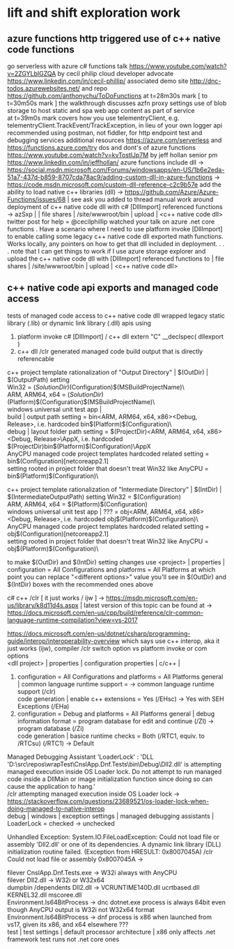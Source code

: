 # lift and shift exploration work

## azure functions http triggered use of c++ native code functions

go serverless with azure c# functions talk https://www.youtube.com/watch?v=2ZGYLblGZQA by cecil philip cloud developer advocate https://www.linkedin.com/in/cecil-phillip/
associated demo site http://dnc-todos.azurewebsites.net/ and repo https://github.com/anthonychu/ToDoFunctions
at t=28m30s mark [ to t=30m50s mark ] the walkthrough discusses azfn proxy settings use of blob storage to host static and spa web app content as part of service  
at t=39m0s mark covers how you use telementryClient, e.g. telementryClient.TrackEvent/TrackException, in lieu of your own logger api
recommended using postman, not fiddler, for http endpoint test and debugging services
additional resources https://azure.com/serverless and https://functions.azure.com/try
dos and dont's of azure functions https://www.youtube.com/watch?v=kvTostlJp7M by jeff hollan senior pm https://www.linkedin.com/in/jeffhollan/
azure functions include dll -> https://social.msdn.microsoft.com/Forums/windowsapps/en-US/1b6e2eda-51a7-437d-b859-8707cda78ac9/adding-custom-dll-in-azure-functions -> 
https://code.msdn.microsoft.com/custom-dll-reference-c2c9b57e
add the ability to load native c++ libraries (dll) -> https://github.com/Azure/Azure-Functions/issues/68 | see ask you added to thread
manual work around deployment of c++ native code dll with c# [DllImport] referenced functions -> azSxp | <azfn storage account> | file shares | 
<azfn app deployment>/site/wwwroot/bin | upload | <c++ native code dll>
twitter post for help = @cecilphillip watched your talk on azure .net core functions . Have a scenario where I need to use platform invoke [DllImport] to enable calling some legacy c++ native code dll exported math functions. Works locally, any pointers on how to get that dll included in deployment.
. . . note that I can get things to work if I use azure storage explorer and upload the c++ native code dll with [DllImport] referenced functions to <azfn storage account> | file shares | <azfn app deployment>/site/wwwroot/bin | upload | <c++ native code dll>

  
## c++ native code api exports and managed code access

tests of managed code access to c++ native code dll wrapped legacy static library (.lib) or dynamic link library (.dll) apis using
1. platform invoke c# [DllImport] / c++ dll extern "C" __declspec( dllexport )  
2. c++ dll /clr generated managed code build output that is directly referencable  
  
c++ project template rationalization of "Output Directory" | $(OutDir) | $(OutputPath) setting  
Win32 = $(SolutionDir)$(Configuration)\$(MSBuildProjectName)\  
ARM, ARM64, x64 = $(SolutionDir)$(Platform)\$(Configuration)\$(MSBuildProjectName)\  
windows universal unit test app |  
  build | output path setting = bin\<ARM, ARM64, x64, x86>\<Debug, Release>, i.e. hardcoded bin\$(Platform)\$(Configuration)\  
  debug | layout folder path setting = $(ProjectDir)\<ARM, ARM64, x64, x86>\<Debug, Release>\AppX, i.e. hardcoded $(ProjectDir)bin\$(Platform)\$(Configuration)\AppX  
AnyCPU managed code project templates hardcoded related setting = bin\$(Configuration)\[netcoreapp2.1]  
setting rooted in project folder that doesn't treat Win32 like AnyCPU = bin\$(Platform)\$(Configuration)\   

c++ project template rationalization of "Intermediate Directory" | $(IntDir) | $(IntermediateOutputPath) setting
Win32 = $(Configuration)\
ARM, ARM64, x64 = $(Platform)\$(Configuration)\
windows universal unit test app | ??? = obj\<ARM, ARM64, x64, x86>\<Debug, Release>, i.e. hardcoded obj\$(Platform)\$(Configuration)\  
AnyCPU managed code project templates hardcoded related setting = obj\$(Configuration)\[netcoreapp2.1]  
setting rooted in project folder that doesn't treat Win32 like AnyCPU = obj\$(Platform)\$(Configuration)\  

to make $(OutDir) and $(IntDir) setting changes use &lt;project&gt; | properties | configuration = All Configurations and 
platforms = All Platforms at which point you can replace "&lt;different options&gt;" value you'll see in $(OutDir) and 
$(IntDir) boxes with the recommended ones above

c# c++ /clr [ it just works / ijw ] -> 
https://msdn.microsoft.com/en-us/library/k8d11d4s.aspx | latest version of this topic can be found at -> 
https://docs.microsoft.com/en-us/cpp/build/reference/clr-common-language-runtime-compilation?view=vs-2017
  
https://docs.microsoft.com/en-us/dotnet/csharp/programming-guide/interop/interoperability-overview which says use 
c++ interop, aka it just works (ijw), compiler /clr switch option vs platform invoke or com options  
&lt;dll project&gt; | properties | configuration properties | c/c++ |
1. configuration = All Configurations and platforms = All Platforms 
general | common language runtime support = <unset> -> common language runtime support (/clr)  
code generation | enable c++ extensions = Yes (/EHsc) -> Yes with SEH Exceptions (/EHa)    
2. configuration = Debug and platforms = All Platforms
general | debug information format = program database for edit and continue (/ZI) -> program database (/Zi)  
code generation | basice runtime checks = Both (/RTC1, equiv. to /RTCsu) (/RTC1) -> Default  
  
Managed Debugging Assistant 'LoaderLock' : 'DLL 'D:\src\repos\wrapTest\CnslApp.Dnf.Tests\bin\Debug\Dll2.dll' is attempting managed execution inside OS Loader lock. Do not attempt to run managed code inside a DllMain or image initialization function since doing so can cause the application to hang.'  
/clr attempting managed execution inside OS Loader lock -> 
https://stackoverflow.com/questions/23689521/os-loader-lock-when-doing-managed-to-native-interop  
debug | windows | exception settings | managed debugging assistants | LoaderLock = checked -> unchecked

Unhandled Exception: System.IO.FileLoadException: Could not load file or assembly 'Dll2.dll' or one of its dependencies. A dynamic link library (DLL) initialization routine failed. (Exception from HRESULT: 0x8007045A)
/clr Could not load file or assembly 0x8007045A ->   
    
filever CnslApp.Dnf.Tests.exe -> W32i always with AnyCPU  
filever Dll2.dll -> W32i or W32x64  
dumpbin /dependents Dll2.dll -> VCRUNTIME140D.dll ucrtbased.dll KERNEL32.dll mscoree.dll  
Environment.Is64BitProcess -> dnc dotnet.exe process is always 64bit even though AnyCPU output is W32i not W32x64 format  
Environment.Is64BitProcess -> dnf process is x86 when launched from vs17, given its x86, and x64 elsewhere ???  
test | test settings | default processor architecture | x86 only affects .net framework test runs not .net core ones  
   
